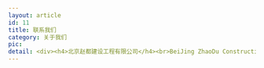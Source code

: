 ```yaml
---
layout: article
id: 11
title: 联系我们
category: 关于我们
pic: 
detail: <div><h4>北京赵都建设工程有限公司</h4><br>BeiJing ZhaoDu Construction Project Co Ltd <br>总部地址：北京市门头沟区大台商贸公司玉皇庙门市部2幢DT102<br>网址：http://www.zhaodujianshe.com<br>邮箱：zhaodu@zhaodujianshe.com<br>电话：010-87676977</div>
---
```


